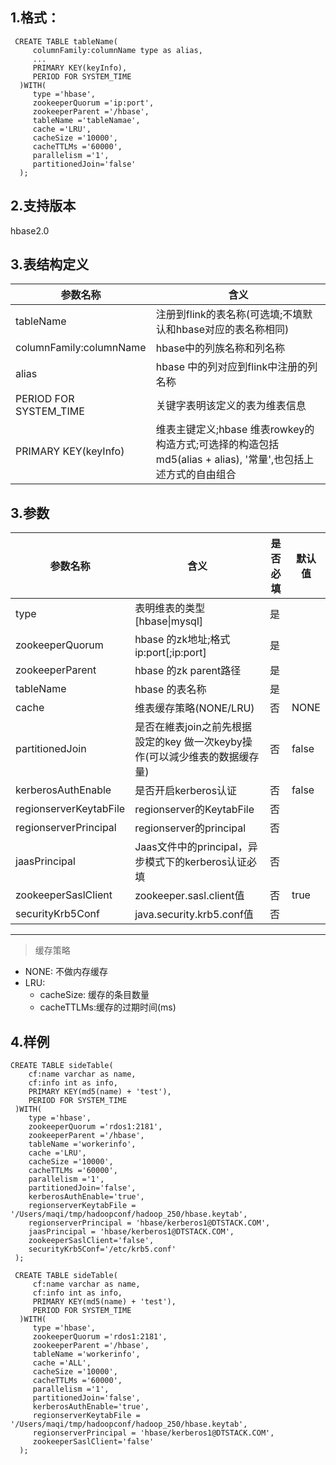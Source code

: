
## 1.格式：
```
 CREATE TABLE tableName(
     columnFamily:columnName type as alias,
     ...
     PRIMARY KEY(keyInfo),
     PERIOD FOR SYSTEM_TIME
  )WITH(
     type ='hbase',
     zookeeperQuorum ='ip:port',
     zookeeperParent ='/hbase',
     tableName ='tableNamae',
     cache ='LRU',
     cacheSize ='10000',
     cacheTTLMs ='60000',
     parallelism ='1',
     partitionedJoin='false'
  );
```
## 2.支持版本
 hbase2.0

## 3.表结构定义
   
|参数名称|含义|
|----|---|
| tableName | 注册到flink的表名称(可选填;不填默认和hbase对应的表名称相同)|
| columnFamily:columnName | hbase中的列族名称和列名称 |
| alias | hbase 中的列对应到flink中注册的列名称 |
| PERIOD FOR SYSTEM_TIME | 关键字表明该定义的表为维表信息|
| PRIMARY KEY(keyInfo) | 维表主键定义;hbase 维表rowkey的构造方式;可选择的构造包括 md5(alias + alias), '常量',也包括上述方式的自由组合 |
  
## 3.参数

|参数名称|含义|是否必填|默认值|
|----|---|---|----|
| type | 表明维表的类型[hbase&#124;mysql]|是||
| zookeeperQuorum | hbase 的zk地址;格式ip:port[;ip:port]|是||
| zookeeperParent | hbase 的zk parent路径|是||
| tableName | hbase 的表名称|是||
| cache | 维表缓存策略(NONE/LRU)|否|NONE|
| partitionedJoin | 是否在維表join之前先根据 設定的key 做一次keyby操作(可以減少维表的数据缓存量)|否|false|
| kerberosAuthEnable | 是否开启kerberos认证|否|false|
| regionserverKeytabFile| regionserver的KeytabFile|否||
| regionserverPrincipal | regionserver的principal|否||
| jaasPrincipal | Jaas文件中的principal，异步模式下的kerberos认证必填|否||
| zookeeperSaslClient | zookeeper.sasl.client值|否|true|
| securityKrb5Conf | java.security.krb5.conf值|否||

--------------
> 缓存策略
  * NONE: 不做内存缓存
  * LRU:
    * cacheSize: 缓存的条目数量
    * cacheTTLMs:缓存的过期时间(ms)

## 4.样例
```
CREATE TABLE sideTable(
    cf:name varchar as name,
    cf:info int as info,
    PRIMARY KEY(md5(name) + 'test'),
    PERIOD FOR SYSTEM_TIME
 )WITH(
    type ='hbase',
    zookeeperQuorum ='rdos1:2181',
    zookeeperParent ='/hbase',
    tableName ='workerinfo',
    cache ='LRU',
    cacheSize ='10000',
    cacheTTLMs ='60000',
    parallelism ='1',
    partitionedJoin='false',
    kerberosAuthEnable='true',
    regionserverKeytabFile = '/Users/maqi/tmp/hadoopconf/hadoop_250/hbase.keytab',
    regionserverPrincipal = 'hbase/kerberos1@DTSTACK.COM',
    jaasPrincipal = 'hbase/kerberos1@DTSTACK.COM',
    zookeeperSaslClient='false',
    securityKrb5Conf='/etc/krb5.conf'
 );
 
 CREATE TABLE sideTable(
     cf:name varchar as name,
     cf:info int as info,
     PRIMARY KEY(md5(name) + 'test'),
     PERIOD FOR SYSTEM_TIME
  )WITH(
     type ='hbase',
     zookeeperQuorum ='rdos1:2181',
     zookeeperParent ='/hbase',
     tableName ='workerinfo',
     cache ='ALL',
     cacheSize ='10000',
     cacheTTLMs ='60000',
     parallelism ='1',
     partitionedJoin='false',
     kerberosAuthEnable='true',
     regionserverKeytabFile = '/Users/maqi/tmp/hadoopconf/hadoop_250/hbase.keytab',
     regionserverPrincipal = 'hbase/kerberos1@DTSTACK.COM',
     zookeeperSaslClient='false'
  );

```


